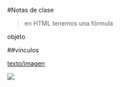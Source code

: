 #Notas de clase

>en HTML tenemos una fórmula

<elemento atributo="valor">
	objeto
</elemento>

##vínculos

<a href="URL">texto/imagen</a>

<img src="RUTA">


